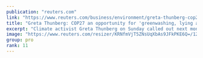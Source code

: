 ```yaml
---
publication: "reuters.com"
link: "https://www.reuters.com/business/environment/greta-thunberg-cop27-an-opportunity-greenwashing-lying-cheating-2022-10-30/"
title: "Greta Thunberg: COP27 an opportunity for 'greenwashing, lying and cheating'"
excerpt: "Climate activist Greta Thunberg on Sunday called out next month's United Nations climate summit in Egypt for being 'held in a tourist paradise in a country that violates many basic human rights.'"
image: "https://www.reuters.com/resizer/KRNfmVjT5ZNsUqXbAs9JFkPKE6Q=/1200x628/smart/filters:quality(80)/cloudfront-us-east-2.images.arcpublishing.com/reuters/3QXRL3IISFKK5LB2FSEXOJ47HM.jpg"
group: pro
rank: 11
---
```

